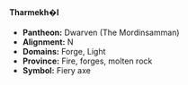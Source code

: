 #### Tharmekh�l
- **Pantheon:** Dwarven (The Mordinsamman)
- **Alignment:** N
- **Domains:** Forge, Light
- **Province:** Fire, forges, molten rock
- **Symbol:** Fiery axe